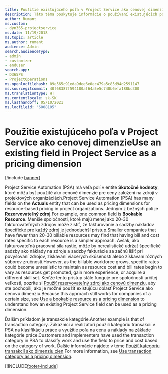 ```yaml
---
title: Použitie existujúceho poľa v Project Service ako cenovej dimenzie
description: Táto téma poskytuje informácie o používaní existujúcich polí Project Service ako cenových dimenzií.
author: Rumant
ms.custom:
- dyn365-projectservice
ms.date: 11/19/2018
ms.topic: article
ms.author: rumant
audience: Admin
search.audienceType:
- admin
- customizer
- enduser
search.app:
- D365PS
- ProjectOperations
ms.openlocfilehash: 09e565c91eda9dee6e0ec479a5c85d94d2591147
ms.sourcegitcommit: 40f68387f594180af64a5e5c748b6efa188bd300
ms.translationtype: HT
ms.contentlocale: sk-SK
ms.lasthandoff: 05/10/2021
ms.locfileid: "6008105"
---
```

# <a name="use-an-existing-field-in-project-service-as-a-pricing-dimension"></a><span data-ttu-id="1e92b-103">Použitie existujúceho poľa v Project Service ako cenovej dimenzie</span><span class="sxs-lookup"><span data-stu-id="1e92b-103">Use an existing field in Project Service as a pricing dimension</span></span>

[!include [banner](../includes/psa-now-project-operations.md)]

<span data-ttu-id="1e92b-104">Project Service Automation (PSA) má veľa polí v entite **Skutočné hodnoty**, ktoré môžu byť použité ako cenové dimenzie pre ceny založení na zdroji v projektových organizáciách.</span><span class="sxs-lookup"><span data-stu-id="1e92b-104">Project Service Automation (PSA) has many fields on the **Actuals** entity that can be used as pricing dimensions for resource-based pricing in project organizations.</span></span> <span data-ttu-id="1e92b-105">Jedným z bežných polí je **Rezervovateľný zdroj**.</span><span class="sxs-lookup"><span data-stu-id="1e92b-105">For example, one common field is **Bookable Resource**.</span></span> <span data-ttu-id="1e92b-106">Menšie spoločnosti, ktoré majú menej ako 20-30 fakturovateľných zdrojov môže zistiť, že fakturovanie a sadzby nákladov špecifické pre každý zdroj je jednoduchší prístup.</span><span class="sxs-lookup"><span data-stu-id="1e92b-106">Smaller companies that have fewer than 20-30 billable resources may find that having bill and cost rates specific to each resource is a simpler approach.</span></span> <span data-ttu-id="1e92b-107">Avšak, ako fakturovateľná pracovná sila rastie, môže by nerealistické udržať špecifické sadzby ako náklady na zdroje a sadzby fakturácie sa začnú líšiť pri povyšovaní zdrojov, získavaní viacerých skúseností alebo získavaní rôznych súborov zručností.</span><span class="sxs-lookup"><span data-stu-id="1e92b-107">However, as the billable workforce grows, specific rates could become unrealistic to maintain as resource cost and bill rates begin to vary as resources get promoted, gain more experience, or acquire a different skill set.</span></span> <span data-ttu-id="1e92b-108">Keďže tento prístup stále funguje pre spoločnosti určitej veľkosti, pozrite si [Použiť rezervovateľný zdroj ako cenovú dimenziu](bookable-resource-pricing-dimension.md), aby ste pochopili, ako je možné použiť existujúcu oblasť Project Service ako cenovú dimenziu.</span><span class="sxs-lookup"><span data-stu-id="1e92b-108">Because this approach still works for companies of a certain size, see [Use a bookable resource as a pricing dimension](bookable-resource-pricing-dimension.md) to understand how an existing Project Service field can be used as a pricing dimension.</span></span>

<span data-ttu-id="1e92b-109">Ďalším príkladom je transakcie kategórie.</span><span class="sxs-lookup"><span data-stu-id="1e92b-109">Another example is that of transaction category.</span></span> <span data-ttu-id="1e92b-110">Zákazníci a realizátori použili kategóriu transakcií v PSA na klasifikáciu práce a využitie poľa na cenu a náklady na základe kategórie práce.</span><span class="sxs-lookup"><span data-stu-id="1e92b-110">Customers and Implementers have used the transaction category in PSA to classify work and use the field to price and cost based on the category of work.</span></span> <span data-ttu-id="1e92b-111">Ďalšie informácie nájdete v téme [Použiť kategóriu transakcií ako dimenziu cien](transaction-category-pricing-dimension.md).</span><span class="sxs-lookup"><span data-stu-id="1e92b-111">For more information, see [Use transaction category as a pricing dimension](transaction-category-pricing-dimension.md).</span></span>


[!INCLUDE[footer-include](../includes/footer-banner.md)]